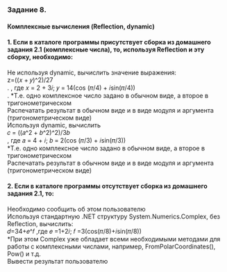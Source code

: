 <h3>Задание 8. 
<h4>Комплексные вычисления (Reflection, dynamic)</h4>
<h4>1. Если в каталоге программы присутствует сборка из домашнего задания 2.1 (комплексные числа), то, используя Reflection и эту сборку, необходимо: </h4>
Не используя dynamic, вычислить значение выражения:
<br>    z=((𝑥 + 𝑦)^2)/27
<br>.   , где 𝑥 = 2 + 3𝑖; 𝑦 = 14(cos (𝜋/4) + 𝑖sin(𝜋/4))
 <br>.  *Т.е. одно комплексное число задано в обычном виде, а второе в тригонометрическом
<br> Распечатать результат в обычном виде и в виде модуля и аргумента (тригонометрическом виде)
<br> Используя dynamic, вычислить
<br> 𝑐 = ((𝑎^2 + 𝑏^2)^2)/3𝑏
<br> , где 𝑎 = 4 + 𝑖; 𝑏 = 2(cos (𝜋/3) + 𝑖sin(𝜋/3))
<br>  *Т.е. одно комплексное число задано в обычном виде, а второе в тригонометрическом
<br> Распечатать результат в обычном виде и в виде модуля и аргумента (тригонометрическом виде)
 <p>
<h4>2. Если в каталоге программы отсутствует сборка из домашнего задания 2.1, то: </h4>
Необходимо сообщить об этом пользователю
<br> Используя стандартную .NET структуру System.Numerics.Complex, без
Reflection, вычислить:
<br>𝑑=34+𝑒^𝑓 ,где 𝑒 =1+2𝑖; 𝑓 =3(cos(𝜋/8)+𝑖sin(𝜋/8))
<br>*При этом Complex уже обладает всеми необходимыми методами для работы с
комплексными числами, например, FromPolarCoordinates(), Pow() и т.д.
<br> Вывести результат пользователю
